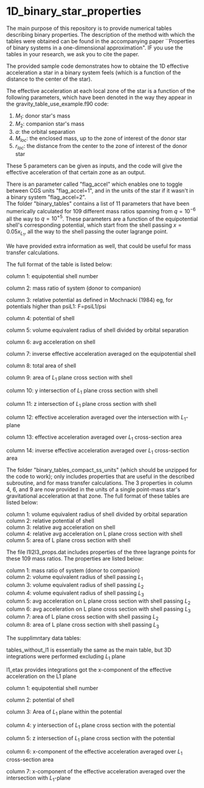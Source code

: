 # 1D_binary_star_properties

The main purpose of this repository is to provide numerical tables describing binary properties. The description of the method with which the tables were obtained can be found in the accompanying paper ``Properties of binary systems in a one-dimensional approximation". IF you use the tables in your research, we ask you to cite the paper. 

The provided sample code demonstrates how to obtaine the 1D effective acceleration a star in a binary system feels (which is a function of the distance to the center of the star).

The effective acceleration at each local zone of the star is a function of the following parameters, which have been denoted in the way they appear in the gravity_table_use_example.f90 code:

1. $M_1$: donor star's mass
2. $M_2$: companion star's mass
3. $a$: the orbital separation
4. $M_{loc}$: the enclosed mass, up to the zone of interest of the donor star
5. $r_{loc}$: the distance from the center to the zone of interest of the donor star


These 5 parameters can be given as inputs, and the code will give the effective acceleration of that certain zone as an output.

There is an parameter called "flag_accel" which enables one to toggle between CGS units "flag_accel=1", and in the units of the star if it wasn't in a binary system "flag_accel=2".  
The folder "binary_tables" contains a list of 11 parameters that have been numerically calculated for 109 different mass ratios spanning from $q =10^{-6}$  all the way to $q =10^{+5}$. These parameters are a function of the equipotential shell's corresponding potential, which start from the shell passing $x=0.05x_{L_1}$, all the way to the shell passing the outer lagrange point.

We have provided extra information as well, that could be useful for mass transfer calculations.


The full format of the table is listed below:

column 1: equipotential shell number

column 2: mass ratio of system (donor to companion)  

column 3: relative potential as defined in Mochnacki (1984)  eg, for potentials higher than psiL1: F=psiL1/psi  

column 4: potential of shell  

column 5: volume equivalent radius of shell divided by orbital separation  

column 6: avg acceleration on shell   

column 7: inverse effective acceleration averaged on the equipotential shell

column 8: total area of shell  

column 9: area of $L_1$ plane cross section with shell  

column 10: y intersection of $L_1$ plane cross section with shell  

column 11: z intersection of $L_1$ plane cross section with shell  

column 12: effective acceleration averaged over the intersection with $L_1$-plane 

column 13: effective acceleration averaged over $L_1$ cross-section area

column 14: inverse effective acceleration averaged over $L_1$ cross-section area

The folder "binary_tables_compact_ss_units" (which should be unzipped for the code to work); only includes properties that are useful in the described subroutine, and for mass transfer calculations. The 3 properties in column 4, 6, and 9 are now provided in the units of a single point-mass star's gravitational acceleration at that zone.
The full format of these tables are listed below:

column 1: volume equivalent radius of shell divided by orbital separation  
column 2: relative potential of shell  
column 3: relative avg acceleration on shell   
column 4: relative avg acceleration on L plane cross section with shell  
column 5: area of L plane cross section with shell  

The file l1l2l3_props.dat includes properties of the three lagrange points for these 109 mass ratios. The properties are listed below:

column 1: mass ratio of system (donor to companion)  
column 2: volume equivalent radius of shell passing $L_1$  
column 3: volume equivalent radius of shell passing $L_2$  
column 4: volume equivalent radius of shell passing $L_3$  
column 5: avg acceleration on L plane cross section with shell passing $L_2$  
column 6: avg acceleration on L plane cross section with shell passing $L_3$  
column 7: area of L plane cross section with shell passing $L_2$  
column 8: area of L plane cross section with shell passing $L_3$  


The supplimntary data tables:

tables_without_l1 is essentially the same as the main table, but 3D integrations were performed excluding $L_1$ plane 

l1_etax	provides integrations got the x-component of the effective acceleration on the L1 plane

column 1: equipotential shell number

column 2: potential of shell

column 3: Area of $L_1$ plane within the potential

column 4: y intersection of $L_1$ plane cross section with the potential

column 5: z intersection of $L_1$ plane cross section with the potential

column 6: x-component of the effective acceleration averaged over $L_1$ cross-section area

column 7: x-component of the effective acceleration averaged over the intersection with $L_1$-plane


